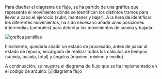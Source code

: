 Para diseñar el diagrama de flujo, se ha partido de una gráfica que representa el movimiento dónde se identifican los distintos tramos para llevar a cabo el ejercicio (subir, mantener y bajar).
A la hora de identificar los diferentes movimientos, ha sido necesario añadir unas posiciones intermedias (umbrales) para detectar los movimientos de subida y bajada. 

![grafica puntillas](https://github.com/alexx2811/redes-sensores/assets/157799271/7fc89c1c-644b-4dc4-b0a1-98d8f3c3a5e9)

Finalmente, quedaría añadir un estado de procesado, antes de pasar al estado de reposo, encargado de realizar todos los cálculos de tiempos (subida, bajada, total) y ángulos (máximo, mínimo y medio). 

A continuación, se muestra el diagrama de flujo que se ha implementado en el código de arduino: 
![diagrama flujo](https://github.com/alexx2811/redes-sensores/assets/157799271/cbf2d412-003b-4e98-aaa1-e1f507cd2797)
